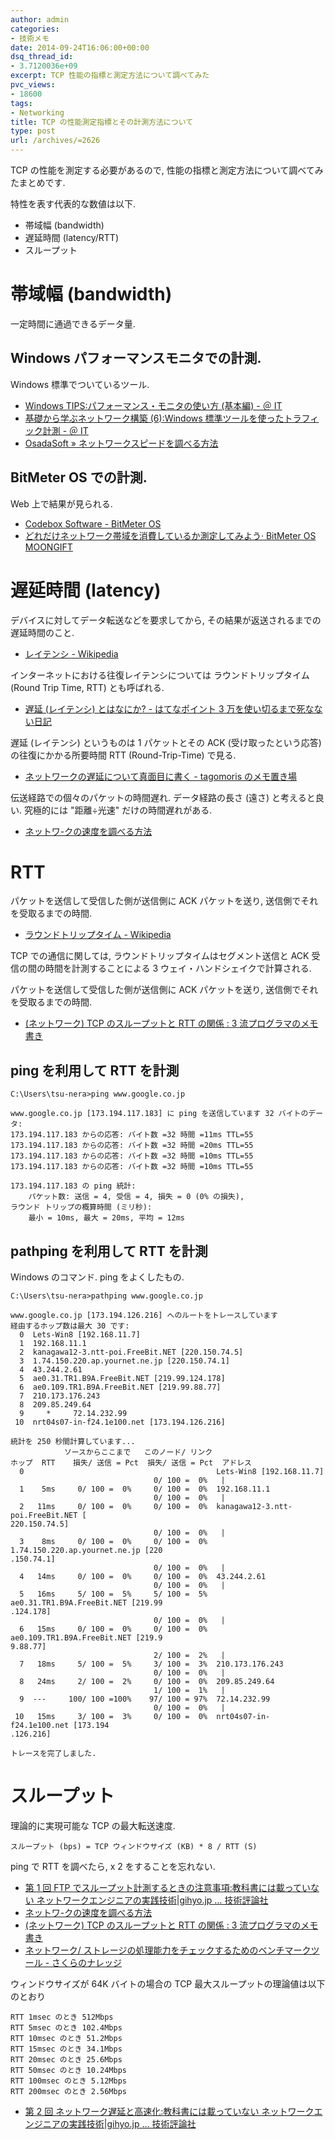 ```yaml
---
author: admin
categories:
- 技術メモ
date: 2014-09-24T16:06:00+00:00
dsq_thread_id:
- 3.7120036e+09
excerpt: TCP 性能の指標と測定方法について調べてみた
pvc_views:
- 18600
tags:
- Networking
title: TCP の性能測定指標とその計測方法について
type: post
url: /archives/=2626
---
```


TCP の性能を測定する必要があるので,
性能の指標と測定方法について調べてみたまとめです.

特性を表す代表的な数値は以下.

-   帯域幅 (bandwidth)
-   遅延時間 (latency/RTT)
-   スループット

帯域幅 (bandwidth)
==================

一定時間に通過できるデータ量.

Windows パフォーマンスモニタでの計測.
-------------------------------------

Windows 標準でついているツール.

-   [Windows TIPS:パフォーマンス・モニタの使い方 (基本編) - ＠
    IT](https://www.atmarkit.co.jp/ait/articles/0910/30/news114.html)
-   [基礎から学ぶネットワーク構築 (6):Windows
    標準ツールを使ったトラフィック計測 - ＠
    IT](https://www.atmarkit.co.jp/ait/articles/0105/19/news004.html)
-   [OsadaSoft »
    ネットワークスピードを調べる方法](https://www.osadasoft.com/windows-xp%E3%81%A7%E3%80%81%E3%83%8D%E3%83%83%E3%83%88%E3%83%AF%E3%83%BC%E3%82%AF%E3%82%B9%E3%83%94%E3%83%BC%E3%83%89%E3%82%92%E8%AA%BF%E3%81%B9%E3%82%8B%E6%96%B9%E6%B3%95/)

BitMeter OS での計測.
---------------------

Web 上で結果が見られる.

-   [Codebox Software - BitMeter
    OS](https://codebox.org.uk/pages/bitmeteros)
-   [どれだけネットワーク帯域を消費しているか測定してみよう· BitMeter OS
    MOONGIFT](https://www.moongift.jp/2011/10/20111012/)

遅延時間 (latency)
==================

デバイスに対してデータ転送などを要求してから,
その結果が返送されるまでの遅延時間のこと.

-   [レイテンシ -
    Wikipedia](https://ja.wikipedia.org/wiki/%E3%83%AC%E3%82%A4%E3%83%86%E3%83%B3%E3%82%B7)

インターネットにおける往復レイテンシについては ラウンドトリップタイム
(Round Trip Time, RTT) とも呼ばれる.

-   [遅延 (レイテンシ) とはなにか? - はてなポイント 3
    万を使い切るまで死なない日記](https://d.hatena.ne.jp/kawango/20110107)

遅延 (レイテンシ) というものは 1 パケットとその ACK
(受け取ったという応答) の往復にかかる所要時間 RTT (Round-Trip-Time)
で見る.

-   [ネットワークの遅延について真面目に書く - tagomoris
    のメモ置き場](https://d.hatena.ne.jp/tagomoris/20110111/1294763866)

伝送経路での個々のパケットの時間遅れ. データ経路の長さ (遠さ)
と考えると良い. 究極的には "距離÷光速" だけの時間遅れがある.

-   [ネットワ-クの速度を調べる方法](https://www.math.kobe-u.ac.jp/~kodama/tips-net-speed.html)

RTT
===

パケットを送信して受信した側が送信側に ACK パケットを送り,
送信側でそれを受取るまでの時間.

-   [ラウンドトリップタイム -
    Wikipedia](https://ja.wikipedia.org/wiki/%E3%83%A9%E3%82%A6%E3%83%B3%E3%83%89%E3%83%88%E3%83%AA%E3%83%83%E3%83%97%E3%82%BF%E3%82%A4%E3%83%A0)

TCP での通信に関しては, ラウンドトリップタイムはセグメント送信と ACK
受信の間の時間を計測することによる 3 ウェイ・ハンドシェイクで計算される.

パケットを送信して受信した側が送信側に ACK パケットを送り,
送信側でそれを受取るまでの時間.

-   [(ネットワーク) TCP のスループットと RTT の関係 : 3
    流プログラマのメモ書き](https://jehupc.exblog.jp/15349359)

ping を利用して RTT を計測
--------------------------

``` {.language}
C:\Users\tsu-nera>ping www.google.co.jp

www.google.co.jp [173.194.117.183] に ping を送信しています 32 バイトのデータ:
173.194.117.183 からの応答: バイト数 =32 時間 =11ms TTL=55
173.194.117.183 からの応答: バイト数 =32 時間 =20ms TTL=55
173.194.117.183 からの応答: バイト数 =32 時間 =10ms TTL=55
173.194.117.183 からの応答: バイト数 =32 時間 =10ms TTL=55

173.194.117.183 の ping 統計:
    パケット数: 送信 = 4, 受信 = 4, 損失 = 0 (0% の損失),
ラウンド トリップの概算時間 (ミリ秒):
    最小 = 10ms, 最大 = 20ms, 平均 = 12ms
```

pathping を利用して RTT を計測
------------------------------

Windows のコマンド. ping をよくしたもの.

``` {.language}
C:\Users\tsu-nera>pathping www.google.co.jp

www.google.co.jp [173.194.126.216] へのルートをトレースしています
経由するホップ数は最大 30 です:
  0  Lets-Win8 [192.168.11.7]
  1  192.168.11.1
  2  kanagawa12-3.ntt-poi.FreeBit.NET [220.150.74.5]
  3  1.74.150.220.ap.yournet.ne.jp [220.150.74.1]
  4  43.244.2.61
  5  ae0.31.TR1.B9A.FreeBit.NET [219.99.124.178]
  6  ae0.109.TR1.B9A.FreeBit.NET [219.99.88.77]
  7  210.173.176.243
  8  209.85.249.64
  9     *     72.14.232.99
 10  nrt04s07-in-f24.1e100.net [173.194.126.216]

統計を 250 秒間計算しています...
            ソースからここまで   このノード/ リンク
ホップ  RTT    損失/ 送信 = Pct  損失/ 送信 = Pct  アドレス
  0                                           Lets-Win8 [192.168.11.7]
                                0/ 100 =  0%   |
  1    5ms     0/ 100 =  0%     0/ 100 =  0%  192.168.11.1
                                0/ 100 =  0%   |
  2   11ms     0/ 100 =  0%     0/ 100 =  0%  kanagawa12-3.ntt-poi.FreeBit.NET [
220.150.74.5]
                                0/ 100 =  0%   |
  3    8ms     0/ 100 =  0%     0/ 100 =  0%  1.74.150.220.ap.yournet.ne.jp [220
.150.74.1]
                                0/ 100 =  0%   |
  4   14ms     0/ 100 =  0%     0/ 100 =  0%  43.244.2.61
                                0/ 100 =  0%   |
  5   16ms     5/ 100 =  5%     5/ 100 =  5%  ae0.31.TR1.B9A.FreeBit.NET [219.99
.124.178]
                                0/ 100 =  0%   |
  6   15ms     0/ 100 =  0%     0/ 100 =  0%  ae0.109.TR1.B9A.FreeBit.NET [219.9
9.88.77]
                                2/ 100 =  2%   |
  7   18ms     5/ 100 =  5%     3/ 100 =  3%  210.173.176.243
                                0/ 100 =  0%   |
  8   24ms     2/ 100 =  2%     0/ 100 =  0%  209.85.249.64
                                1/ 100 =  1%   |
  9  ---     100/ 100 =100%    97/ 100 = 97%  72.14.232.99
                                0/ 100 =  0%   |
 10   15ms     3/ 100 =  3%     0/ 100 =  0%  nrt04s07-in-f24.1e100.net [173.194
.126.216]

トレースを完了しました.
```

スループット
============

理論的に実現可能な TCP の最大転送速度.

``` {.language}
スループット (bps) = TCP ウィンドウサイズ (KB) * 8 / RTT (S)
```

ping で RTT を調べたら, x 2 をすることを忘れない.

-   [第 1 回 FTP
    でスループット計測するときの注意事項:教科書には載っていない
    ネットワークエンジニアの実践技術|gihyo.jp …
    技術評論社](https://gihyo.jp/admin/serial/01/net_prac_tech/0001)
-   [ネットワ-クの速度を調べる方法](https://www.math.kobe-u.ac.jp/~kodama/tips-net-speed.html)
-   [(ネットワーク) TCP のスループットと RTT の関係 : 3
    流プログラマのメモ書き](https://jehupc.exblog.jp/15349359)
-   [ネットワーク/
    ストレージの処理能力をチェックするためのベンチマークツール -
    さくらのナレッジ](https://knowledge.sakura.ad.jp/tech/938/)

ウィンドウサイズが 64K バイトの場合の TCP
最大スループットの理論値は以下のとおり

``` {.language}
RTT 1msec のとき 512Mbps
RTT 5msec のとき 102.4Mbps
RTT 10msec のとき 51.2Mbps
RTT 15msec のとき 34.1Mbps
RTT 20msec のとき 25.6Mbps
RTT 50msec のとき 10.24Mbps
RTT 100msec のとき 5.12Mbps
RTT 200msec のとき 2.56Mbps
```

-   [第 2 回 ネットワーク遅延と高速化:教科書には載っていない
    ネットワークエンジニアの実践技術|gihyo.jp …
    技術評論社](https://gihyo.jp/admin/serial/01/net_prac_tech/0002)

